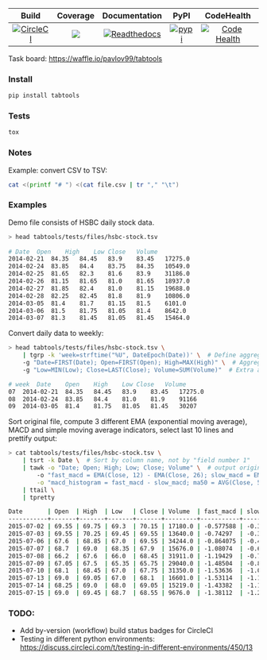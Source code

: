 | Build | Coverage | Documentation  | PyPI | CodeHealth |
|:---:|:---:|:---:|:---:|:---:|
| [![CircleCI](https://circleci.com/gh/pavlov99/tabtools/tree/master.svg?style=svg)](https://circleci.com/gh/pavlov99/tabtools/tree/master) | ![](https://coveralls.io/repos/pavlov99/tabtools/badge.png) | [![Readthedocs](https://readthedocs.org/projects/tabtools/badge/?version=latest)](http://tabtools.readthedocs.io/en/latest/?badge=latest) | [![pypi](https://img.shields.io/pypi/v/tabtools.svg)](https://pypi.org/project/tabtools/) | [![Code Health](https://landscape.io/github/pavlov99/tabtools/master/landscape.svg?style=flat)](https://landscape.io/github/pavlov99/tabtools/master) |

Task board: https://waffle.io/pavlov99/tabtools

### Install

```python
pip install tabtools
```

### Tests

```python
tox
```

### Notes

Example: convert CSV to TSV:

```bash
cat <(printf "# ") <(cat file.csv | tr "," "\t")
```

### Examples

Demo file consists of HSBC daily stock data.

```bash
> head tabtools/tests/files/hsbc-stock.tsv
    
# Date	Open	High	Low	Close	Volume
2014-02-21	84.35	84.45	83.9	83.45	17275.0
2014-02-24	83.85	84.4	83.75	84.35	10549.0
2014-02-25	81.65	82.3	81.6	83.9	31186.0
2014-02-26	81.15	81.65	81.0	81.65	18937.0
2014-02-27	81.85	82.4	81.0	81.15	19688.0
2014-02-28	82.25	82.45	81.8	81.9	10806.0
2014-03-05	81.4	81.7	81.15	81.5	6101.0
2014-03-06	81.5	81.75	81.05	81.4	8642.0
2014-03-07	81.3	81.45	81.05	81.45	15464.0
```

Convert daily data to weekly:

```bash
> head tabtools/tests/files/hsbc-stock.tsv \
    | tgrp -k 'week=strftime("%U", DateEpoch(Date))' \  # Define aggregation key (map emitter)
    -g "Date=FIRST(Date); Open=FIRST(Open); High=MAX(High)" \  # Aggregated values to compute
    -g "Low=MIN(Low); Close=LAST(Close); Volume=SUM(Volume)"  # Extra aggregated values

# week	Date	Open	High	Low	Close	Volume
07	2014-02-21	84.35	84.45	83.9	83.45	17275.0
08	2014-02-24	83.85	84.4	81.0	81.9	91166
09	2014-03-05	81.4	81.75	81.05	81.45	30207
```

Sort original file, compute 3 different EMA (exponential moving average), MACD and simple moving average indicators, select last 10 lines and prettify output:

```bash
> cat tabtools/tests/files/hsbc-stock.tsv \
    | tsrt -k Date \  # Sort by column name, not by "field number 1"
    | tawk -o "Date; Open; High; Low; Close; Volume" \  # output original fields
        -o "fast_macd = EMA(Close, 12) - EMA(Close, 26); slow_macd = EMA(fast_macd, 9)" \
        -o "macd_histogram = fast_macd - slow_macd; ma50 = AVG(Close, 50)" \
    | ttail \
    | tpretty

Date       | Open  | High  | Low   | Close | Volume  | fast_macd | slow_macd | macd_histogram | ma50    
-----------+-------+-------+-------+-------+---------+-----------+-----------+----------------+---------
2015-07-02 | 69.55 | 69.75 | 69.3  | 70.15 | 17180.0 | -0.577588 | -0.302581 | -0.275007      | 73.7404 
2015-07-03 | 69.55 | 70.25 | 69.45 | 69.55 | 13640.0 | -0.74297  | -0.390658 | -0.352311      | 73.7224 
2015-07-06 | 67.6  | 68.85 | 67.0  | 69.55 | 34244.0 | -0.864075 | -0.485342 | -0.378734      | 73.6964 
2015-07-07 | 68.7  | 69.0  | 68.35 | 67.9  | 15676.0 | -1.08074  | -0.604421 | -0.476315      | 73.6454 
2015-07-08 | 66.2  | 67.6  | 66.0  | 68.45 | 31911.0 | -1.19429  | -0.722395 | -0.471898      | 73.5984 
2015-07-09 | 67.05 | 67.5  | 65.35 | 65.75 | 29040.0 | -1.48504  | -0.874924 | -0.610114      | 73.4374 
2015-07-10 | 68.1  | 68.45 | 67.0  | 67.75 | 31350.0 | -1.53636  | -1.00721  | -0.529149      | 73.2634 
2015-07-13 | 69.0  | 69.05 | 67.0  | 68.1  | 16601.0 | -1.53114  | -1.112    | -0.419145      | 73.0974 
2015-07-14 | 68.25 | 69.0  | 68.0  | 69.05 | 15219.0 | -1.43382  | -1.17636  | -0.257459      | 72.9294 
2015-07-15 | 69.0  | 69.45 | 68.7  | 68.55 | 9676.0  | -1.38112  | -1.21731  | -0.163806      | 72.7614
```

### TODO:
* Add by-version (workflow) build status badges for CircleCI
* Testing in different python environments: https://discuss.circleci.com/t/testing-in-different-environments/450/13
